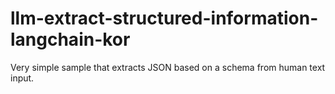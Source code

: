 # llm-extract-structured-information-langchain-kor
Very simple sample that extracts JSON based on a schema from human text input.
